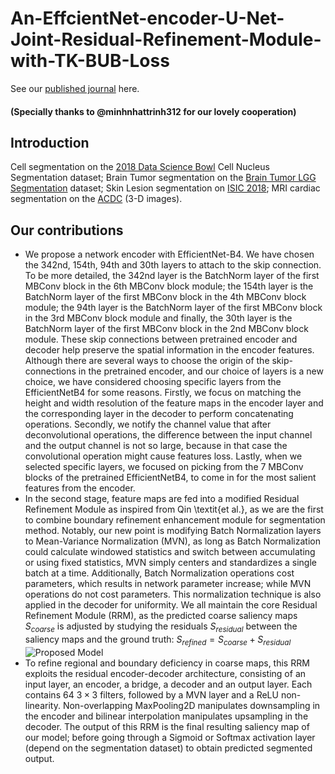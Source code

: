 # An-EffcientNet-encoder-U-Net-Joint-Residual-Refinement-Module-with-TK-BUB-Loss
See our [published journal](https://www.sciencedirect.com/science/article/abs/pii/S1746809423000642?via%3Dihub) here.
#### (Specially thanks to @minhnhattrinh312 for our lovely cooperation)
## Introduction
Cell segmentation on the [2018 Data Science Bowl](https://www.kaggle.com/c/data-science-bowl-2018) Cell Nucleus Segmentation dataset; Brain Tumor segmentation on the [Brain Tumor LGG Segmentation](https://www.kaggle.com/datasets/mateuszbuda/lgg-mri-segmentation) dataset; Skin Lesion segmentation on [ISIC 2018](https://challenge.isic-archive.com/landing/2018/45/); MRI cardiac segmentation on the [ACDC](https://www.creatis.insa-lyon.fr/Challenge/acdc/databases.html) (3-D images).
## Our contributions
* We propose a network encoder with EfficientNet-B4. We have chosen the 342nd, 154th, 94th and 30th layers to attach to the skip connection. To be more detailed, the 342nd layer is the BatchNorm layer of the first MBConv block in the 6th MBConv block module; the 154th layer is the BatchNorm layer of the first MBConv block in the 4th MBConv block module; the 94th layer is the BatchNorm layer of the first MBConv block in the 3rd MBConv block module and finally, the 30th layer is the BatchNorm layer of the first MBConv block in the 2nd MBConv block module. These skip connections between pretrained encoder and decoder help preserve the spatial information in the encoder features. Although there are several ways to choose the origin of the skip-connections in the pretrained encoder, and our choice of layers is a new choice, we have considered choosing specific layers from the EfficientNetB4 for some reasons. Firstly, we focus on matching the height and width resolution of the feature maps in the encoder layer and the corresponding layer in the decoder to perform concatenating operations. Secondly, we notify the channel value that after deconvolutional operations, the difference between the input channel and the output channel is not so large, because in that case the convolutional operation might cause features loss. Lastly, when we selected specific layers, we focused on picking from the 7 MBConv blocks of the pretrained EfficientNetB4, to come in for the most salient features from the encoder. 
* In the second stage, feature maps are fed into a modified Residual Refinement Module as inspired from Qin \textit{et al.}, as we are the first to combine boundary refinement enhancement module for segmentation method. Notably, our new point is modifying Batch Normalization layers to Mean-Variance Normalization (MVN), as long as Batch Normalization could calculate windowed statistics and switch between accumulating or using fixed statistics, MVN simply centers and standardizes a single batch at a time. Additionally, Batch Normalization operations cost parameters, which results in network parameter increase; while MVN operations do not cost parameters. This normalization technique is also applied in the decoder for uniformity. We all maintain the core Residual Refinement Module (RRM), as the predicted coarse saliency maps $S_{coarse}$ is adjusted by studying the residuals $S_{residual}$ between the saliency maps and the ground truth: $S_{refined} = S_{coarse} + S_{residual}$
![Proposed Model](https://github.com/tswizzle141/An-EffcientNet-encoder-U-Net-Joint-Residual-Refinement-Module-with-TK-BUB-Loss/blob/main/1.jpg)
* To refine regional and boundary deficiency in coarse maps, this RRM exploits the residual encoder-decoder architecture, consisting of an input layer, an encoder, a bridge, a decoder and an output layer. Each contains 64 $3 \times 3$ filters, followed by a MVN layer and a ReLU non-linearity. Non-overlapping MaxPooling2D manipulates downsampling in the encoder and bilinear interpolation manipulates upsampling in the decoder. The output of this RRM is the final resulting saliency map of our model; before going through a Sigmoid or Softmax activation layer (depend on the segmentation dataset) to obtain predicted segmented output.
